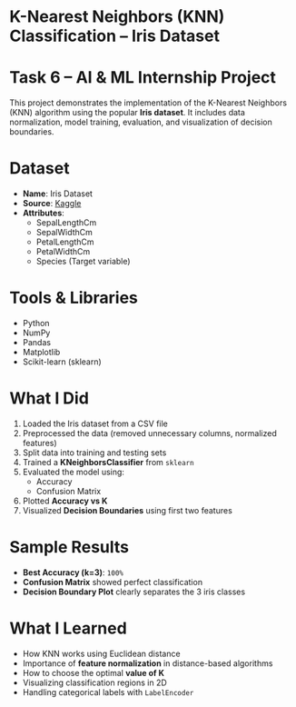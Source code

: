 #  K-Nearest Neighbors (KNN) Classification – Iris Dataset

# Task 6 – AI & ML Internship Project
This project demonstrates the implementation of the K-Nearest Neighbors (KNN) algorithm using the popular **Iris dataset**. It includes data normalization, model training, evaluation, and visualization of decision boundaries.

# Dataset
- **Name**: Iris Dataset
- **Source**: [Kaggle](https://www.kaggle.com/datasets/uciml/iris)
- **Attributes**:
  - SepalLengthCm
  - SepalWidthCm
  - PetalLengthCm
  - PetalWidthCm
  - Species (Target variable)

# Tools & Libraries
- Python
- NumPy
- Pandas
- Matplotlib
- Scikit-learn (sklearn)

# What I Did
1. Loaded the Iris dataset from a CSV file
2. Preprocessed the data (removed unnecessary columns, normalized features)
3. Split data into training and testing sets
4. Trained a **KNeighborsClassifier** from `sklearn`
5. Evaluated the model using:
   - Accuracy
   - Confusion Matrix
6. Plotted **Accuracy vs K**
7. Visualized **Decision Boundaries** using first two features

# Sample Results
- **Best Accuracy (k=3)**: `100%`
- **Confusion Matrix** showed perfect classification
- **Decision Boundary Plot** clearly separates the 3 iris classes

# What I Learned
- How KNN works using Euclidean distance
- Importance of **feature normalization** in distance-based algorithms
- How to choose the optimal **value of K**
- Visualizing classification regions in 2D
- Handling categorical labels with `LabelEncoder`

